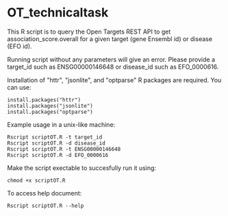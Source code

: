# OT_technicaltask
This R script is to query the Open Targets REST API to get association_score.overall for a given target (gene Ensembl id) or disease (EFO id).

Running script without any parameters will give an error. Please provide a target_id such as ENSG00000146648 or disease_id such as EFO_0000616.

Installation of "httr", "jsonlite", and "optparse" R packages are required. You can use:

	install.packages("httr")
	install.packages("jsonlite")
	install.packages("optparse")

Example usage in a unix-like machine:

	Rscript scriptOT.R -t target_id
	Rscript scriptOT.R -d disease_id
	Rscript scriptOT.R -t ENSG00000146648
	Rscript scriptOT.R -d EFO_0000616

Make the script exectable to succesfully run it using:

	chmod +x scriptOT.R

To access help document:

	Rscript scriptOT.R --help

